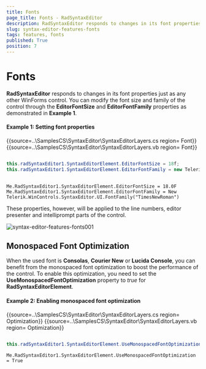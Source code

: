 ```yaml
---
title: Fonts
page_title: Fonts - RadSyntaxEditor
description: RadSyntaxEditor responds to changes in its font properties just as any other WinForms control. 
slug: syntax-editor-features-fonts
tags: features, fonts
published: True
position: 7
---
```


# Fonts

**RadSyntaxEditor** responds to changes in its font properties just as any other WinForms control. You can modify the font size and family of the control through the **EditorFontSize** and **EditorFontFamily** properties as demonstrated in **Example 1**.

#### Example 1: Setting font properties

{{source=..\SamplesCS\SyntaxEditor\SyntaxEditorLayers.cs region= Font}}
{{source=..\SamplesCS\SyntaxEditor\SyntaxEditorLayers.vb region= Font}}

````C#

this.radSyntaxEditor1.SyntaxEditorElement.EditorFontSize = 18f;
this.radSyntaxEditor1.SyntaxEditorElement.EditorFontFamily = new Telerik.WinControls.SyntaxEditor.UI.FontFamily("TimesNewRoman");
         

````
````VB.NET
Me.RadSyntaxEditor1.SyntaxEditorElement.EditorFontSize = 18.0F
Me.RadSyntaxEditor1.SyntaxEditorElement.EditorFontFamily = New Telerik.WinControls.SyntaxEditor.UI.FontFamily("TimesNewRoman")

````

These properties, however, will be applied to the line numbers, editor presenter and intelliprompt parts of the control.

![syntax-editor-features-fonts001](images/syntax-editor-features-fonts001.png)

## Monospaced Font Optimization

When the used font is **Consolas**, **Courier New** or **Lucida Console**, you can benefit from the monospaced font optimization to boost the performance of the control. To enable this optimization, you need to set the **UseMonospacedFontOptimization** property to *true* for **RadSyntaxEditorElement**.

#### Example 2: Enabling monospaced font optimization

{{source=..\SamplesCS\SyntaxEditor\SyntaxEditorLayers.cs region= Optimization}}
{{source=..\SamplesCS\SyntaxEditor\SyntaxEditorLayers.vb region= Optimization}}

````C#

this.radSyntaxEditor1.SyntaxEditorElement.UseMonospacedFontOptimization = true;         

````
````VB.NET
Me.RadSyntaxEditor1.SyntaxEditorElement.UseMonospacedFontOptimization = True

````





 
